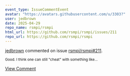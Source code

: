 ```yaml
---
event_type: IssueCommentEvent
avatar: "https://avatars.githubusercontent.com/u/3303?"
user: jedbrown
date: 2025-04-29
repo_name: rsmpi/rsmpi
html_url: https://github.com/rsmpi/rsmpi/issues/211
repo_url: https://github.com/rsmpi/rsmpi
---
```


<a href='https://github.com/jedbrown' target='_blank'>jedbrown</a> commented on issue <a href='https://github.com/rsmpi/rsmpi/issues/211' target='_blank'>rsmpi/rsmpi#211</a>.

<small>Good. I think one can still "cheat" with something like...</small>

<a href='https://github.com/rsmpi/rsmpi/issues/211' target='_blank'>View Comment</a>